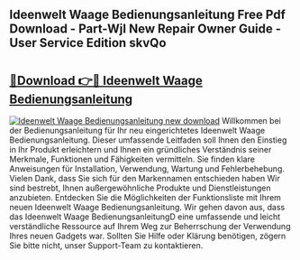 ## Ideenwelt Waage Bedienungsanleitung Free Pdf Download - Part-WjI New Repair Owner Guide - User Service Edition skvQo

# <h2><a href="http://df4b358.blite.top/?on=Ideenwelt+Waage+Bedienungsanleitung">🔗Download 👉🔴 Ideenwelt Waage Bedienungsanleitung</a></h2>

[![Ideenwelt Waage Bedienungsanleitung new download](https://i.imgur.com/lujVjoI.png)](http://df4b358.blite.top/?on=Ideenwelt+Waage+Bedienungsanleitung)
Willkommen bei der Bedienungsanleitung für Ihr neu eingerichtetes Ideenwelt Waage Bedienungsanleitung. Dieser umfassende Leitfaden soll Ihnen den Einstieg in Ihr Produkt erleichtern und Ihnen ein gründliches Verständnis seiner Merkmale, Funktionen und Fähigkeiten vermitteln. Sie finden klare Anweisungen für Installation, Verwendung, Wartung und Fehlerbehebung. Vielen Dank, dass Sie sich für den Markennamen entschieden haben Wir sind bestrebt, Ihnen außergewöhnliche Produkte und Dienstleistungen anzubieten. Entdecken Sie die Möglichkeiten der Funktionsliste mit Ihrem neuen Ideenwelt Waage Bedienungsanleitung. Wir gehen davon aus, dass das Ideenwelt Waage BedienungsanleitungD eine umfassende und leicht verständliche Ressource auf Ihrem Weg zur Beherrschung der Verwendung Ihres neuen Gadgets war. Sollten Sie Hilfe oder Klärung benötigen, zögern Sie bitte nicht, unser Support-Team zu kontaktieren.
